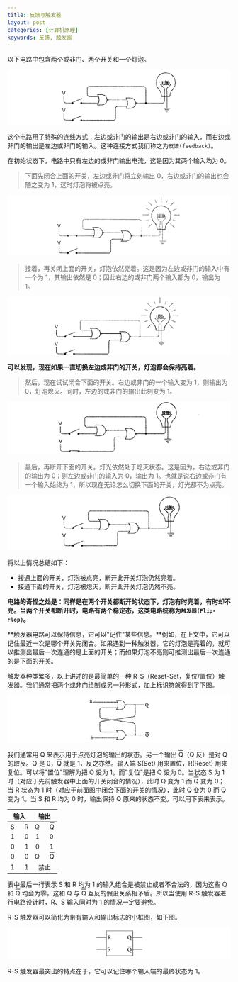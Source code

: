 ```yaml
---
title: 反馈与触发器
layout: post
categories: [计算机原理]
keywords: 反馈, 触发器
---
```


以下电路中包含两个或非门、两个开关和一个灯泡。

![](assets/images/2019/1202/WX20191202-154823.png)

这个电路用了特殊的连线方式：左边或非门的输出是右边或非门的输入，而右边或非门的输出是左边或非门的输入。这种连接方式我们称之为`反馈(feedback)`。

在初始状态下，电路中只有左边的或非门输出电流，这是因为其两个输入均为 0。

> 下面先闭合上面的开关，左边或非门将立刻输出 0，右边或非门的输出也会随之变为 1，这时灯泡将被点亮。

![](assets/images/2019/1202/WX20191202-155609.png)

> 接着，再关闭上面的开关，灯泡依然亮着。这是因为左边或非门的输入中有一个为 1，其输出依然是 0；因此右边的或非门两个输入都为 0，输出为 1。

![](assets/images/2019/1202/WX20191202-160005.png)

**可以发现，现在如果一直切换左边或非门的开关，灯泡都会保持亮着。**

> 然后，现在试试闭合下面的开关。右边或非门的一个输入变为 1，则输出为 0，灯泡熄灭。同时，左边的或非门的输出此刻变为 1。

![](assets/images/2019/1202/WX20191202-160728.png)

> 最后，再断开下面的开关。灯光依然处于熄灭状态。这是因为，右边或非门的输出为 0；则左边或非门的输入为 0，输出为 1。也就是说右边或非门有一个输入始终为 1，所以现在无论怎么切换下面的开关，灯光都不为点亮。

![](assets/images/2019/1202/WX20191202-160928.png)

将以上情况总结如下：

*   接通上面的开关，灯泡被点亮，断开此开关灯泡仍然亮着。
*   接通下面的开关，灯泡被熄灭，断开此开关灯泡仍然不亮。

**电路的奇怪之处是：同样是在两个开关都断开的状态下，灯泡有时亮着，有时却不亮。当两个开关都断开时，电路有两个稳定态，这类电路统称为`触发器(Flip-Flop)`。**

**触发器电路可以保持信息，它可以"记住"某些信息。**例如，在上文中，它可以记住最近一次是哪个开关先闭合。如果遇到一种触发器，它的灯泡是亮着的，就可以推测出最后一次连通的是上面的开关；而如果灯泡不亮则可推测出最后一次连通的是下面的开关。

触发器种类繁多，以上讲述的是最简单的一种 R-S（Reset-Set，复位/置位）触发器。我们通常把两个或非门绘制成另一种形式，加上标识符就得到了下图。

![](assets/images/2019/1202/WX20191202-175714.png)

我们通常用 Q 来表示用于点亮灯泡的输出的状态。另一个输出 <span style="text-decoration: overline;">Q</span>（Q 反）是对 Q 的取反。Q 是 0，<span style="text-decoration: overline;">Q</span> 就是 1，反之亦然。输入端 S(Set) 用来置位，R(Reset) 用来复位。可以将"置位"理解为把 Q 设为 1，而"复位"是把 Q 设为 0。当状态 S 为 1 时（对应于先前触发器中上面的开关闭合的情况），此时 Q 变为 1 而 <span style="text-decoration: overline;">Q</span> 变为 0；当 R 状态为 1 时（对应于前面图中闭合下面的开关的情况），此时 Q 变为 0 而 <span style="text-decoration: overline;">Q</span> 变为 1。当 S 和 R 均为 0 时，输出保持 Q 原来的状态不变。可以用下表来表示。

| 输入 | 输出 |
| :--: | :--: |
| S &nbsp;&nbsp;&nbsp;&nbsp; R | Q &nbsp;&nbsp;&nbsp;&nbsp; <span style="text-decoration: overline;">Q</span> |
| 1 &nbsp;&nbsp;&nbsp;&nbsp; 0 | 1 &nbsp;&nbsp;&nbsp;&nbsp; 0 |
| 0 &nbsp;&nbsp;&nbsp;&nbsp; 1 | 0 &nbsp;&nbsp;&nbsp;&nbsp; 1 |
| 0 &nbsp;&nbsp;&nbsp;&nbsp; 0 | Q &nbsp;&nbsp;&nbsp;&nbsp; <span style="text-decoration: overline;">Q</span> |
| 1 &nbsp;&nbsp;&nbsp;&nbsp; 1 | 禁止 |

表中最后一行表示 S 和 R 均为 1 的输入组合是被禁止或者不合法的，因为这些 Q 和 <span style="text-decoration: overline;">Q</span> 均会为零，这和 Q 与 <span style="text-decoration: overline;">Q</span> 互反的假设关系相矛盾。所以当使用 R-S 触发器进行电路设计时，R、S 输入同时为 1 的情况一定要避免。

R-S 触发器可以简化为带有输入和输出标志的小框图，如下图。

![](assets/images/2019/1202/WX20191202-182741.png)

R-S 触发器最突出的特点在于，它可以记住哪个输入端的最终状态为 1。
